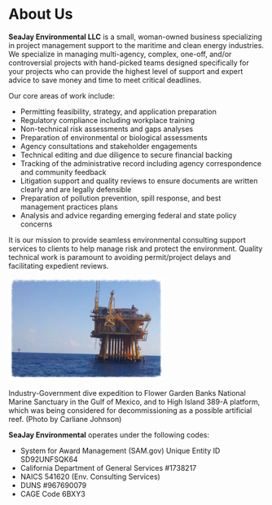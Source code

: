 # About Us

**SeaJay Environmental LLC** is a small, woman-owned business specializing in project management support to the maritime and clean energy industries. We specialize in managing multi-agency, complex, one-off, and/or controversial projects with hand-picked teams designed specifically for your projects who can provide the highest level of support and expert advice to save money and time to meet critical deadlines. 

Our core areas of work include: 

* Permitting feasibility, strategy, and application preparation
* Regulatory compliance including workplace training
* Non-technical risk assessments and gaps analyses
* Preparation of environmental or biological assessments
* Agency consultations and stakeholder engagements
* Technical editing and due diligence to secure financial backing
* Tracking of the administrative record including agency correspondence and community feedback
* Litigation support and quality reviews to ensure documents are written clearly and are legally defensible
* Preparation of pollution prevention, spill response, and best management practices plans
* Analysis and advice regarding emerging federal and state policy concerns

It is our mission to provide seamless environmental consulting support services to clients to help manage risk and protect the environment. Quality technical work is paramount to avoiding permit/project delays and facilitating expedient reviews. 


![platform](platform.png)

Industry-Government dive expedition to Flower Garden Banks National Marine 
Sanctuary in the Gulf of Mexico, and to High Island 389-A platform, which 
was being considered for decommissioning as a possible artificial reef. 
(Photo by Carliane Johnson)

**SeaJay Environmental** operates under the following codes:
* System for Award Management (SAM.gov) Unique Entity ID SD92UNFSQK64
* California Department of General Services #1738217
* NAICS 541620 (Env. Consulting Services)
* DUNS #967690079
* CAGE Code 6BXY3 


